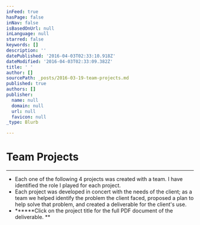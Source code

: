 ```yaml
---
inFeed: true
hasPage: false
inNav: false
isBasedOnUrl: null
inLanguage: null
starred: false
keywords: []
description: ''
datePublished: '2016-04-03T02:33:10.918Z'
dateModified: '2016-04-03T02:33:09.382Z'
title: ' '
author: []
sourcePath: _posts/2016-03-19-team-projects.md
published: true
authors: []
publisher:
  name: null
  domain: null
  url: null
  favicon: null
_type: Blurb

---
```

# 

# Team Projects

****

* Each one of the following 4 projects was created with a team. I have identified the role I played for each project. 
* Each project was developed in concert with the needs of the client; as a team we helped identify the problem the client faced, proposed a plan to help solve that problem, and created a deliverable for the client's use. 
* ******Click on the project title for the full PDF document of the deliverable. **